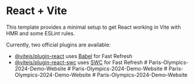 # React + Vite

This template provides a minimal setup to get React working in Vite with HMR and some ESLint rules.

Currently, two official plugins are available:

- [@vitejs/plugin-react](https://github.com/vitejs/vite-plugin-react/blob/main/packages/plugin-react/README.md) uses [Babel](https://babeljs.io/) for Fast Refresh
- [@vitejs/plugin-react-swc](https://github.com/vitejs/vite-plugin-react-swc) uses [SWC](https://swc.rs/) for Fast Refresh
#   P a r i s - O l y m p i c s - 2 0 2 4 - D e m o - W e b s i t e  
 #   P a r i s - O l y m p i c s - 2 0 2 4 - D e m o - W e b s i t e  
 #   P a r i s - O l y m p i c s - 2 0 2 4 - D e m o - W e b s i t e  
 #   P a r i s - O l y m p i c s - 2 0 2 4 - D e m o - W e b s i t e  
 